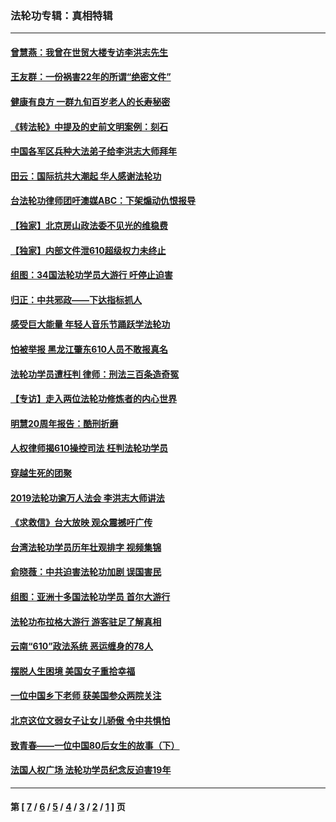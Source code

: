 ### 法轮功专辑：真相特辑
---
#### [曾慧燕：我曾在世贸大楼专访李洪志先生](../../pages/nf4389/n12898729.md?05300430) 
#### [王友群：一份祸害22年的所谓“绝密文件”](../../pages/nf4389/n12871750.md?05300430) 
#### [健康有良方 一群九旬百岁老人的长寿秘密](../../pages/nf4389/n12847475.md?05300430) 
#### [《转法轮》中提及的史前文明案例：刻石](../../pages/nf4389/n12758577.md?05300430) 
#### [中国各军区兵种大法弟子给李洪志大师拜年](../../pages/nf4389/n12750047.md?05300430) 
#### [田云：国际抗共大潮起 华人感谢法轮功](../../pages/nf4389/n12357708.md?05300430) 
#### [台法轮功律师团吁澳媒ABC：下架煽动仇恨报导](../../pages/nf4389/n12279917.md?05300430) 
#### [【独家】北京房山政法委不见光的维稳费](../../pages/nf4389/n12031979.md?05300430) 
#### [【独家】内部文件泄610超级权力未终止](../../pages/nf4389/n12023895.md?05300430) 
#### [组图：34国法轮功学员大游行 吁停止迫害](../../pages/nf4389/n11492658.md?05300430) 
#### [归正：中共邪政——下达指标抓人](../../pages/nf4389/n11474770.md?05300430) 
#### [感受巨大能量 年轻人音乐节踊跃学法轮功](../../pages/nf4389/n11441981.md?05300430) 
#### [怕被举报 黑龙江肇东610人员不敢报真名](../../pages/nf4389/n11436499.md?05300430) 
#### [法轮功学员遭枉判 律师：刑法三百条造奇冤](../../pages/nf4389/n11433943.md?05300430) 
#### [【专访】走入两位法轮功修炼者的内心世界](../../pages/nf4389/n11415623.md?05300430) 
#### [明慧20周年报告：酷刑折磨](../../pages/nf4389/n11387954.md?05300430) 
#### [人权律师揭610操控司法 枉判法轮功学员](../../pages/nf4389/n11313370.md?05300430) 
#### [穿越生死的团聚](../../pages/nf4389/n11258922.md?05300430) 
#### [2019法轮功逾万人法会 李洪志大师讲法](../../pages/nf4389/n11265303.md?05300430) 
#### [《求救信》台大放映 观众震撼吁广传](../../pages/nf4389/n10922251.md?05300430) 
#### [台湾法轮功学员历年壮观排字 视频集锦](../../pages/nf4389/n10878789.md?05300430) 
#### [俞晓薇：中共迫害法轮功加剧 误国害民](../../pages/nf4389/n10859260.md?05300430) 
#### [组图：亚洲十多国法轮功学员 首尔大游行](../../pages/nf4389/n10781149.md?05300430) 
#### [法轮功布拉格大游行 游客驻足了解真相](../../pages/nf4389/n10749360.md?05300430) 
#### [云南“610”政法系统 恶运缠身的78人](../../pages/nf4389/n10747534.md?05300430) 
#### [摆脱人生困境 美国女子重拾幸福](../../pages/nf4389/n10688678.md?05300430) 
#### [一位中国乡下老师 获美国参众两院关注](../../pages/nf4389/n10683927.md?05300430) 
#### [北京这位文弱女子让女儿骄傲 令中共惧怕](../../pages/nf4389/n10668341.md?05300430) 
#### [致青春——一位中国80后女生的故事（下）](../../pages/nf4389/n10642721.md?05300430) 
#### [法国人权广场 法轮功学员纪念反迫害19年](../../pages/nf4389/n10586601.md?05300430) 

---
#### 第 [ [7](./7.md?05300430) / [6](./6.md?05300430) / [5](./5.md?05300430) / [4](./4.md?05300430) / [3](./3.md?05300430) / [2](./2.md?05300430) / [1](./1.md?05300430) ] 页
